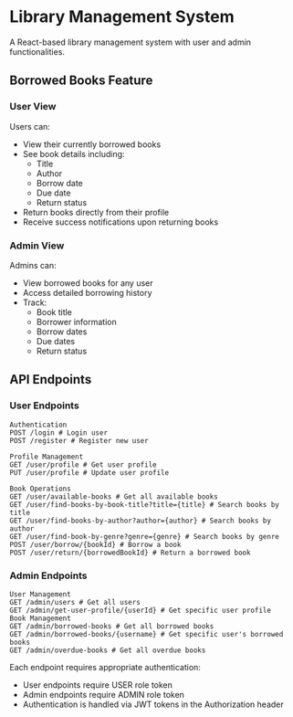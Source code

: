 # Library Management System

A React-based library management system with user and admin functionalities.

## Borrowed Books Feature

### User View
Users can:
- View their currently borrowed books
- See book details including:
  - Title
  - Author
  - Borrow date
  - Due date
  - Return status
- Return books directly from their profile
- Receive success notifications upon returning books

### Admin View
Admins can:
- View borrowed books for any user
- Access detailed borrowing history
- Track:
  - Book title
  - Borrower information
  - Borrow dates
  - Due dates
  - Return status

## API Endpoints

### User Endpoints

```
Authentication
POST /login # Login user
POST /register # Register new user

Profile Management
GET /user/profile # Get user profile
PUT /user/profile # Update user profile

Book Operations
GET /user/available-books # Get all available books
GET /user/find-books-by-book-title?title={title} # Search books by title
GET /user/find-books-by-author?author={author} # Search books by author
GET /user/find-book-by-genre?genre={genre} # Search books by genre
POST /user/borrow/{bookId} # Borrow a book
POST /user/return/{borrowedBookId} # Return a borrowed book
```

### Admin Endpoints
```
User Management
GET /admin/users # Get all users
GET /admin/get-user-profile/{userId} # Get specific user profile
Book Management
GET /admin/borrowed-books # Get all borrowed books
GET /admin/borrowed-books/{username} # Get specific user's borrowed books
GET /admin/overdue-books # Get all overdue books
```


Each endpoint requires appropriate authentication:
- User endpoints require USER role token
- Admin endpoints require ADMIN role token
- Authentication is handled via JWT tokens in the Authorization header


